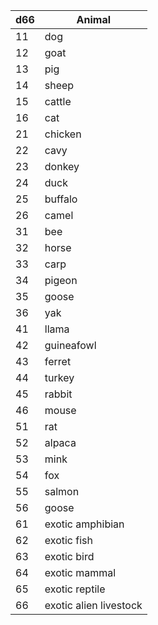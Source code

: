 
| d66 | Animal |
|-----|--------|
|11|dog|
|12|goat|
|13|pig|
|14|sheep|
|15|cattle|
|16|cat|
|21|chicken|
|22|cavy|
|23|donkey|
|24|duck|
|25|buffalo|
|26|camel|
|31|bee|
|32|horse|
|33|carp|
|34|pigeon|
|35|goose|
|36|yak|
|41|llama|
|42|guineafowl|
|43|ferret|
|44|turkey|
|45|rabbit|
|46|mouse|
|51|rat|
|52|alpaca|
|53|mink|
|54|fox|
|55|salmon|
|56|goose|
|61|exotic amphibian|
|62|exotic fish|
|63|exotic bird|
|64|exotic mammal|
|65|exotic reptile|
|66|exotic alien livestock|
